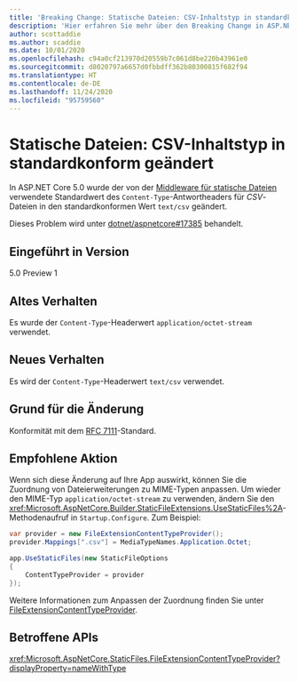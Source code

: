```yaml
---
title: 'Breaking Change: Statische Dateien: CSV-Inhaltstyp in standardkonform geändert'
description: 'Hier erfahren Sie mehr über den Breaking Change in ASP.NET Core 5.0 mit dem Titel „Statische Dateien: CSV-Inhaltstyp in standardkonform geändert'
author: scottaddie
ms.author: scaddie
ms.date: 10/01/2020
ms.openlocfilehash: c94a0cf213970d20559b7c061d8be220b43961e0
ms.sourcegitcommit: d8020797a6657d0fbbdff362b80300815f682f94
ms.translationtype: HT
ms.contentlocale: de-DE
ms.lasthandoff: 11/24/2020
ms.locfileid: "95759560"
---
```

# <a name="static-files-csv-content-type-changed-to-standards-compliant"></a>Statische Dateien: CSV-Inhaltstyp in standardkonform geändert

In ASP.NET Core 5.0 wurde der von der [Middleware für statische Dateien](/aspnet/core/fundamentals/static-files) verwendete Standardwert des `Content-Type`-Antwortheaders für *CSV*-Dateien in den standardkonformen Wert `text/csv` geändert.

Dieses Problem wird unter [dotnet/aspnetcore#17385](https://github.com/dotnet/AspNetCore/issues/17385) behandelt.

## <a name="version-introduced"></a>Eingeführt in Version

5.0 Preview 1

## <a name="old-behavior"></a>Altes Verhalten

Es wurde der `Content-Type`-Headerwert `application/octet-stream` verwendet.

## <a name="new-behavior"></a>Neues Verhalten

Es wird der `Content-Type`-Headerwert `text/csv` verwendet.

## <a name="reason-for-change"></a>Grund für die Änderung

Konformität mit dem [RFC 7111](https://tools.ietf.org/html/rfc7111#section-5.1)-Standard.

## <a name="recommended-action"></a>Empfohlene Aktion

Wenn sich diese Änderung auf Ihre App auswirkt, können Sie die Zuordnung von Dateierweiterungen zu MIME-Typen anpassen. Um wieder den MIME-Typ `application/octet-stream` zu verwenden, ändern Sie den <xref:Microsoft.AspNetCore.Builder.StaticFileExtensions.UseStaticFiles%2A>-Methodenaufruf in `Startup.Configure`. Zum Beispiel:

```csharp
var provider = new FileExtensionContentTypeProvider();
provider.Mappings[".csv"] = MediaTypeNames.Application.Octet;

app.UseStaticFiles(new StaticFileOptions
{
    ContentTypeProvider = provider
});
```

Weitere Informationen zum Anpassen der Zuordnung finden Sie unter [FileExtensionContentTypeProvider](/aspnet/core/fundamentals/static-files#fileextensioncontenttypeprovider).

## <a name="affected-apis"></a>Betroffene APIs

<xref:Microsoft.AspNetCore.StaticFiles.FileExtensionContentTypeProvider?displayProperty=nameWithType>

<!--

### Category

ASP.NET Core

### Affected APIs

`T:Microsoft.AspNetCore.StaticFiles.FileExtensionContentTypeProvider`

-->
